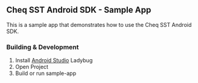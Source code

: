 ## Cheq SST Android SDK - Sample App

This is a sample app that demonstrates how to use the Cheq SST Android SDK.

### Building & Development

1. Install [Android Studio](https://developer.android.com/studio) Ladybug
2. Open Project
3. Build or run sample-app
